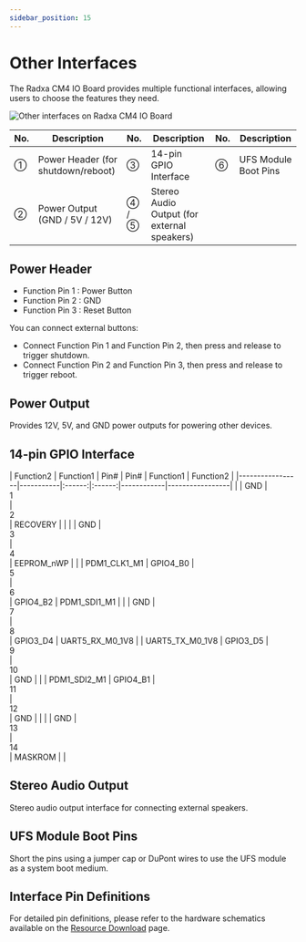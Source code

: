 ```yaml
---
sidebar_position: 15
---
```


# Other Interfaces

The Radxa CM4 IO Board provides multiple functional interfaces, allowing users to choose the features they need.

<div style={{textAlign: 'center'}}>
   <img src="/en/img/cm4/other_interface.webp" alt="Other interfaces on Radxa CM4 IO Board" style={{width: '100%', maxWidth: '1200px'}} />
</div>

| No. | Description                        | No.   | Description                                 | No. | Description          |
| --- | ---------------------------------- | ----- | ------------------------------------------- | --- | -------------------- |
| ①   | Power Header (for shutdown/reboot) | ③     | 14-pin GPIO Interface                       | ⑥   | UFS Module Boot Pins |
| ②   | Power Output (GND / 5V / 12V)      | ④ / ⑤ | Stereo Audio Output (for external speakers) |     |                      |

## Power Header

- Function Pin 1 : Power Button
- Function Pin 2 : GND
- Function Pin 3 : Reset Button

You can connect external buttons:

- Connect Function Pin 1 and Function Pin 2, then press and release to trigger shutdown.
- Connect Function Pin 2 and Function Pin 3, then press and release to trigger reboot.

## Power Output

Provides 12V, 5V, and GND power outputs for powering other devices.

## 14-pin GPIO Interface

<TabItem value="CM4">
     <div className='gpio_style' style={{ overflow :"auto"}} >
| Function2       | Function1 | Pin# | Pin# | Function1  | Function2       |
|-----------------|-----------|:------:|:------:|------------|-----------------|
|                 | GND       | <div className='black'>1</div>    | <div className='green'>2</div>    | RECOVERY   |                 |
|                 | GND       | <div className='black'>3</div>    | <div className='green'>4</div>    | EEPROM_nWP |                 |
| PDM1_CLK1_M1    | GPIO4_B0  | <div className='green'>5</div>    | <div className='green'>6</div>    | GPIO4_B2   | PDM1_SDI1_M1    |
|                 | GND       | <div className='black'>7</div>    | <div className='green'>8</div>    | GPIO3_D4   | UART5_RX_M0_1V8 |
| UART5_TX_M0_1V8 | GPIO3_D5  | <div className='green'>9</div>    | <div className='black'>10</div>    | GND        |                 |
| PDM1_SDI2_M1    | GPIO4_B1  | <div className='green'>11</div>    | <div className='black'>12</div>    | GND        |                 |
|                 | GND       | <div className='black'>13</div>    | <div className='green'>14</div>    | MASKROM    |                 |
     </div>
</TabItem>

## Stereo Audio Output

Stereo audio output interface for connecting external speakers.

## UFS Module Boot Pins

Short the pins using a jumper cap or DuPont wires to use the UFS module as a system boot medium.

## Interface Pin Definitions

For detailed pin definitions, please refer to the hardware schematics available on the [Resource Download](../download.md) page.
